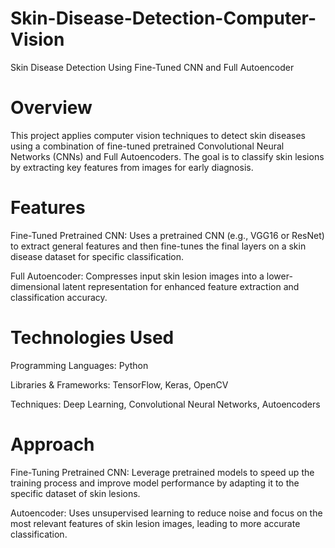 # Skin-Disease-Detection-Computer-Vision
Skin Disease Detection Using Fine-Tuned CNN and Full Autoencoder
# Overview
This project applies computer vision techniques to detect skin diseases using a combination of fine-tuned pretrained Convolutional Neural Networks (CNNs) and Full Autoencoders. The goal is to classify skin lesions by extracting key features from images for early diagnosis.

# Features
Fine-Tuned Pretrained CNN: Uses a pretrained CNN (e.g., VGG16 or ResNet) to extract general features and then fine-tunes the final layers on a skin disease dataset for specific classification.

Full Autoencoder: Compresses input skin lesion images into a lower-dimensional latent representation for enhanced feature extraction and classification accuracy.

# Technologies Used
Programming Languages: Python

Libraries & Frameworks: TensorFlow, Keras, OpenCV

Techniques: Deep Learning, Convolutional Neural Networks, Autoencoders

# Approach
Fine-Tuning Pretrained CNN: 
Leverage pretrained models to speed up the training process and improve model performance by adapting it to the specific dataset of skin lesions.

Autoencoder: 
Uses unsupervised learning to reduce noise and focus on the most relevant features of skin lesion images, leading to more accurate classification.
